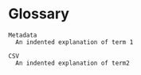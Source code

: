 # Glossary

```{glossary}
Metadata
  An indented explanation of term 1

CSV
  An indented explanation of term2
```